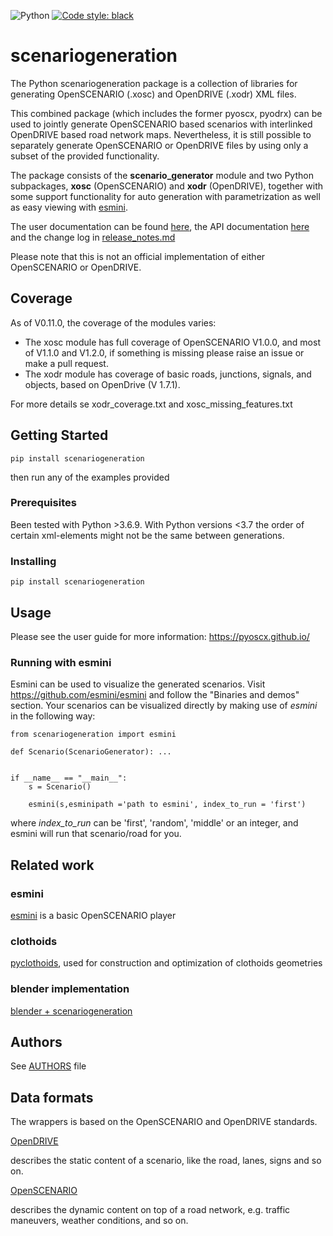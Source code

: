 ![Python](https://github.com/pyoscx/scenariogeneration/actions/workflows/python.yml/badge.svg?branch=main)
[![Code style: black](https://img.shields.io/badge/code%20style-black-000000.svg)](https://github.com/psf/black)

# scenariogeneration

The Python scenariogeneration package is a collection of libraries for generating OpenSCENARIO (.xosc) and OpenDRIVE (.xodr) XML files.

This combined package (which includes the former pyoscx, pyodrx) can be used to jointly generate OpenSCENARIO based scenarios with interlinked OpenDRIVE based road network maps. Nevertheless, it is still possible to separately generate OpenSCENARIO or OpenDRIVE files by using only a subset of the provided functionality.

The package consists of the __scenario_generator__ module and two Python subpackages, __xosc__ (OpenSCENARIO) and __xodr__ (OpenDRIVE), together with some support functionality for auto generation with parametrization as well as easy viewing with [esmini](https://github.com/esmini/esmini).

The user documentation can be found [here](https://pyoscx.github.io/), the API documentation [here](https://pyoscx.github.io/scenariogeneration/index.html) and the change log in [release_notes.md](https://github.com/pyoscx/scenariogeneration/blob/main/release_notes.md)

Please note that this is not an official implementation of either OpenSCENARIO or OpenDRIVE.

## Coverage

As of V0.11.0, the coverage of the modules varies:
- The xosc module has full coverage of OpenSCENARIO V1.0.0, and most of V1.1.0 and V1.2.0, if something is missing please raise an issue or make a pull request.
- The xodr module has coverage of basic roads, junctions, signals, and objects, based on OpenDrive (V 1.7.1).

For more details se xodr_coverage.txt and xosc_missing_features.txt

## Getting Started

```
pip install scenariogeneration
```
then run any of the examples provided

### Prerequisites

Been tested with Python >3.6.9.
With Python versions <3.7 the order of certain xml-elements might not be the same between generations.

### Installing

```
pip install scenariogeneration
```

## Usage

Please see the user guide for more information: https://pyoscx.github.io/

### Running with esmini

Esmini can be used to visualize the generated scenarios. Visit https://github.com/esmini/esmini and follow the "Binaries and demos" section.
Your scenarios can be visualized directly by making use of *esmini* in the following way:

```
from scenariogeneration import esmini

def Scenario(ScenarioGenerator): ...


if __name__ == "__main__":
    s = Scenario()

    esmini(s,esminipath ='path to esmini', index_to_run = 'first')
```
where *index_to_run* can be 'first', 'random', 'middle' or an integer, and esmini will run that scenario/road for you.

## Related work

### esmini

[esmini](https://github.com/esmini/esmini) is a basic OpenSCENARIO player

### clothoids

[pyclothoids](https://github.com/phillipd94/pyclothoids), used for construction and optimization of clothoids geometries

### blender implementation

[blender + scenariogeneration](https://github.com/johschmitz/blender-driving-scenario-creator)

## Authors

See [AUTHORS](https://github.com/pyoscx/scenariogeneration/blob/main/AUTHORS) file

## Data formats

The wrappers is based on the OpenSCENARIO and OpenDRIVE standards.

[OpenDRIVE](https://www.asam.net/standards/detail/opendrive/)

describes the static content of a scenario, like the road, lanes, signs and so on.

[OpenSCENARIO](https://www.asam.net/standards/detail/openscenario/)

describes the dynamic content on top of a road network, e.g. traffic maneuvers, weather conditions, and so on.

